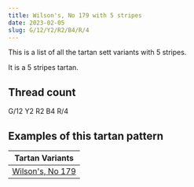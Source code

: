 ```yaml
---
title: Wilson's, No 179 with 5 stripes
date: 2023-02-05
slug: G/12/Y2/R2/B4/R/4
---
```

This is a list of all the tartan sett variants with 5 stripes.

It is a 5 stripes tartan.


## Thread count
G/12 Y2 R2 B4 R/4

## Examples of this tartan pattern

| Tartan Variants |
|---------------|
| [Wilson's, No 179](/variants/g/12/y2/r2/b4/r/4-b5480b0-g008000-rc00000-yf0c000)||
